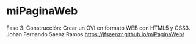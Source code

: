 # miPaginaWeb
Fase 3: Construcción: Crear un OVI en formato WEB con HTML5 y CSS3.
Johan Fernando Saenz Ramos
https://jfsaenzr.github.io/miPaginaWeb/
